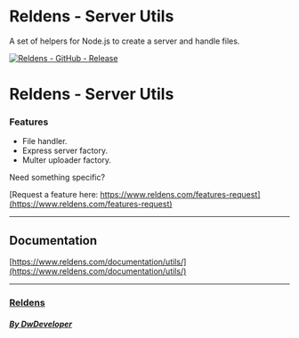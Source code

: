 # Reldens - Server Utils

A set of helpers for Node.js to create a server and handle files.


[![Reldens - GitHub - Release](https://www.dwdeveloper.com/media/reldens/reldens-mmorpg-platform.png)](https://github.com/damian-pastorini/reldens)

# Reldens - Server Utils

### Features

- File handler.
- Express server factory.
- Multer uploader factory.

Need something specific?

[Request a feature here: https://www.reldens.com/features-request](https://www.reldens.com/features-request)

---

## Documentation

[https://www.reldens.com/documentation/utils/](https://www.reldens.com/documentation/utils/)


---

### [Reldens](https://github.com/damian-pastorini/reldens/ "Reldens")

##### [By DwDeveloper](https://www.dwdeveloper.com/ "DwDeveloper")
